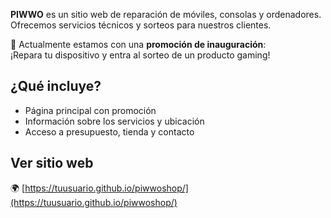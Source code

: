 **PIWWO** es un sitio web de reparación de móviles, consolas y ordenadores. Ofrecemos servicios técnicos y sorteos para nuestros clientes.

🎉 Actualmente estamos con una **promoción de inauguración**:  
¡Repara tu dispositivo y entra al sorteo de un producto gaming!

## ¿Qué incluye?

- Página principal con promoción
- Información sobre los servicios y ubicación
- Acceso a presupuesto, tienda y contacto

## Ver sitio web

🌍 [https://tuusuario.github.io/piwwoshop/](https://tuusuario.github.io/piwwoshop/)
